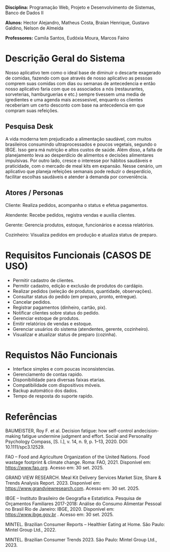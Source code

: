**Disciplina:** Programação Web, Projeto e Desenvolvimento de Sistemas, Banco de Dados II

**Alunos:** Hector Alejandro, Matheus Costa, Braian Henrique, Gustavo Galdino, Nelson de Almeida

**Professores:** Camila Santos, Eudóxia Moura, Marcos Faino

# Descrição Geral do Sistema
Nosso aplicativo tem como o ideal base de diminuir o descarte exagerado de comidas, fazendo com que através de nosso aplicativo as pessoas comprem suas comidas com dias ou semanas de antecedencia e então nosso aplicativo faria com que os associados a nós (restaurantes, sorveterias, hamburguerias e etc.) sempre tivessem uma media de igredientes e uma agenda mais acessesivel, enquanto os clientes receberiam um certo desconto com base na antecedencia em que compram suas refeições.

## Pesquisa Desk
A vida moderna tem prejudicado a alimentação saudável, com muitos brasileiros consumindo ultraprocessados e poucos vegetais, segundo o IBGE. Isso gera má nutrição e altos custos de saúde. Além disso, a falta de planejamento leva ao desperdício de alimentos e decisões alimentares impulsivas. Por outro lado, cresce o interesse por hábitos saudáveis e praticidade, com o mercado de meal kits em expansão. Nesse cenário, um aplicativo que planeja refeições semanais pode reduzir o desperdício, facilitar escolhas saudáveis e atender à demanda por conveniência.

## Atores / Personas

Cliente: Realiza pedidos, acompanha o status e efetua pagamentos.

Atendente: Recebe pedidos, registra vendas e auxilia clientes.

Gerente: Gerencia produtos, estoque, funcionários e acessa relatórios.

Cozinheiro: Visualiza pedidos em produção e atualiza status de preparo.

# Requisitos Funcionais (CASOS DE USO)

- Permitir cadastro de clientes.
- Permitir cadastro, edição e exclusão de produtos do cardápio.
- Realizar pedidos (seleção de produtos, quantidade, observações).
- Consultar status do pedido (em preparo, pronto, entregue).
- Cancelar pedidos.
- Registrar pagamentos (dinheiro, cartão, pix).
- Notificar clientes sobre status do pedido.
- Gerenciar estoque de produtos.
- Emitir relatórios de vendas e estoque.
- Gerenciar usuários do sistema (atendentes, gerente, cozinheiro).
- Visualizar e atualizar status de preparo (cozinha).

# Requistos Não Funcionais

- Interface simples e com poucas inconsistencias.
- Gerenciamento de contas rapido.
- Disponibilidade para diversas faixas etarias.
- Compatibilidade com dispositivos móveis.
- Backup automático dos dados.
- Tempo de resposta do suporte rapido.

# Referências

BAUMEISTER, Roy F. et al. Decision fatigue: how self-control andecision-making fatigue undermine judgment and effort. Social and Personality Psychology Compass, [S. l.], v. 14, n. 9, p. 1–13, 2020. DOI: 10.1111/spc3.12529.

FAO – Food and Agriculture Organization of the United Nations. Food wastage footprint & climate change. Roma: FAO, 2021. Disponível em: https://www.fao.org. Acesso em: 30 set. 2025.

GRAND VIEW RESEARCH. Meal Kit Delivery Services Market Size, Share & Trends Analysis Report. 2023. Disponível em: https://www.grandviewresearch.com. Acesso em: 30 set. 2025.

IBGE – Instituto Brasileiro de Geografia e Estatística. Pesquisa de Orçamentos Familiares 2017-2018: Análise do Consumo Alimentar Pessoal no Brasil Rio de Janeiro: IBGE, 2020. Disponível em: https://www.ibge.gov.br . Acesso em: 30 set. 2025.

MINTEL. Brazilian Consumer Reports – Healthier Eating at Home. São Paulo: Mintel Group Ltd., 2022.

MINTEL. Brazilian Consumer Trends 2023. São Paulo: Mintel Group Ltd., 2023.